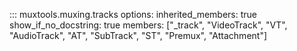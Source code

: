 ::: muxtools.muxing.tracks
    options:
      inherited_members: true
      show_if_no_docstring: true
      members: ["_track", "VideoTrack", "VT", "AudioTrack", "AT", "SubTrack", "ST", "Premux", "Attachment"]